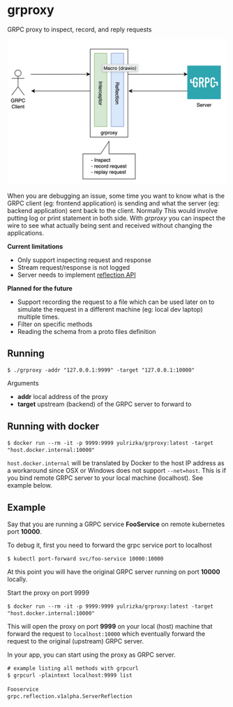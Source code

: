 # grproxy
GRPC proxy to inspect, record, and reply requests

![grproxy architecture](grproxy-architecture.png)

When you are debugging an issue, some time you want to know what is the GRPC client (eg: frontend application)
is sending and what the server (eg: backend application) sent back to the client. Normally This would 
involve putting log or print statement in both side. With _grproxy_ you can inspect the wire to see what 
actually being sent and received without changing the applications.

**Current limitations**
* Only support inspecting request and response
* Stream request/response is not logged
* Server needs to implement [reflection API](https://github.com/grpc/grpc/blob/master/doc/server-reflection.md)

**Planned for the future**
* Support recording the request to a file which can be used later on to simulate the
request in a different machine (eg: local dev laptop) multiple times.
* Filter on specific methods
* Reading the schema from a proto files definition

## Running
```
$ ./grproxy -addr "127.0.0.1:9999" -target "127.0.0.1:10000"
```

Arguments
* **addr** local address of the proxy
* **target** upstream (backend) of the GRPC server to forward to

## Running with docker

```
$ docker run --rm -it -p 9999:9999 yulrizka/grproxy:latest -target "host.docker.internal:10000"
```

`host.docker.internal` will be translated by Docker to the host IP address as a workaround
since OSX or Windows does not support `--net=host`. This is if you
bind remote GRPC server to your local machine (localhost). See example below.

## Example

Say that you are running a GRPC service **FooService** on remote kubernetes port **10000**.

To debug it, first you need to forward the grpc service port to localhost

```
$ kubectl port-forward svc/foo-service 10000:10000
```

At this point you will have the original GRPC server running on port **10000** locally.

Start the proxy on port 9999

```
$ docker run --rm -it -p 9999:9999 yulrizka/grproxy:latest -target "host.docker.internal:10000"
```

This will open the proxy on port **9999** on your local (host) machine that forward the request to `localhost:10000` which eventually
forward the request to the original (upstream) GRPC server.

In your app, you can start using the proxy as GRPC server.

```
# example listing all methods with grpcurl
$ grpcurl -plaintext localhost:9999 list

Fooservice
grpc.reflection.v1alpha.ServerReflection
```
